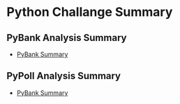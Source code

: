 # Python Challange Summary

## PyBank Analysis Summary
* [PyBank Summary](Pybank/Analysis/budget_data_code_summary.txt)

## PyPoll Analysis Summary
* [PyBank Summary](PyPoll/Analysis/election_data_summary.txt)

